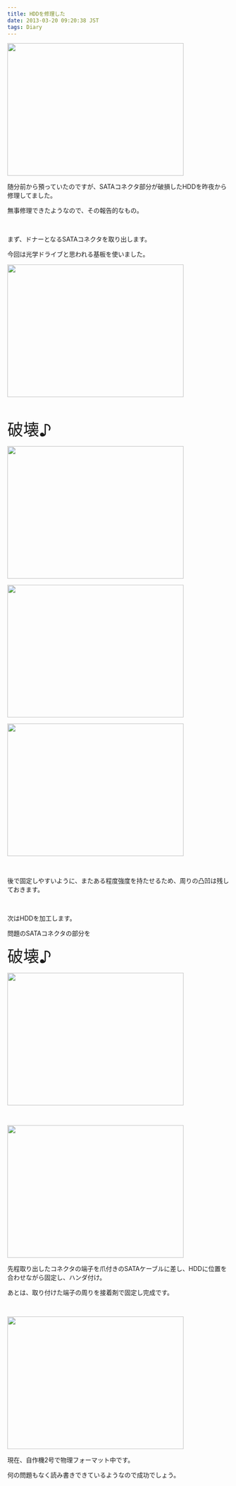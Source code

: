 ```yaml
---
title: HDDを修理した
date: 2013-03-20 09:20:38 JST
tags: Diary
---
```

<p><a href="https://picasaweb.google.com/lh/photo/c8-cYvvl-gScqEmVXmmpw9MTjNZETYmyPJy0liipFm0?feat=embedwebsite"><img src="https://lh4.googleusercontent.com/-IxDpQsFXvmc/UUj8NapegNI/AAAAAAAABv8/vAkAUQn0A_I/s400/IMG_0280.JPG" height="300" width="400" /></a></p>
<p>随分前から預っていたのですが、SATAコネクタ部分が破損したHDDを昨夜から修理してました。</p>
<p>無事修理できたようなので、その報告的なもの。</p>
<p>&nbsp;</p>
<p>まず、ドナーとなるSATAコネクタを取り出します。</p>
<p>今回は光学ドライブと思われる基板を使いました。</p>
<p><a href="https://picasaweb.google.com/lh/photo/d6zG_L2uKcWoBZ0dxjBxINMTjNZETYmyPJy0liipFm0?feat=embedwebsite"><img src="https://lh3.googleusercontent.com/-PuJr2ZmpRLk/UUj8Ko6Eq6I/AAAAAAAABvs/uXg5kh7ej3E/s400/IMG_0281.JPG" height="300" width="400" /></a></p>
<p>&nbsp;</p>
<p><span style="font-size:36px;">破壊♪</span></p>
<p><a href="https://picasaweb.google.com/lh/photo/ED9jQl6QWjIUaOHlp_YMbNMTjNZETYmyPJy0liipFm0?feat=embedwebsite"><img src="https://lh5.googleusercontent.com/-pG1W7j9Ih5A/UUj8Lqgi9bI/AAAAAAAABv0/CkDyi62G2xU/s400/IMG_0282.JPG" height="300" width="400" /></a></p>
<p><a href="https://picasaweb.google.com/lh/photo/BOcPjxUZg9wG7N2pEs4tKdMTjNZETYmyPJy0liipFm0?feat=embedwebsite"><img src="https://lh6.googleusercontent.com/-bxwZkVQ4q78/UUj8ocLEVNI/AAAAAAAABwY/mnm2s2GaaIw/s400/IMG_0283.JPG" height="300" width="400" /></a></p>
<p><a href="https://picasaweb.google.com/lh/photo/ZBImyXj-szadX553-1jP3dMTjNZETYmyPJy0liipFm0?feat=embedwebsite"><img src="https://lh3.googleusercontent.com/-64s70m4u_Q8/UUj8jYGVUzI/AAAAAAAABwM/SB_xQpAyXzQ/s400/IMG_0287.JPG" height="300" width="400" /></a></p>
<p>&nbsp;</p>
<p>後で固定しやすいように、またある程度強度を持たせるため、周りの凸凹は残しておきます。</p>
<p>&nbsp;</p>
<p>次はHDDを加工します。</p>
<p>問題のSATAコネクタの部分を</p>
<p><span style="font-size:36px;">破壊♪</span></p>
<p><a href="https://picasaweb.google.com/lh/photo/rWbp09lQ0ADbD_KNUDo_4dMTjNZETYmyPJy0liipFm0?feat=embedwebsite"><img src="https://lh6.googleusercontent.com/-77eUg6F6LSk/UUj8-zcm2vI/AAAAAAAABwo/P9vrsoIm2Q4/s400/IMG_0293.JPG" height="300" width="400" /></a></p>
<p>&nbsp;</p>
<p><a href="https://picasaweb.google.com/lh/photo/J8tEg9qVuAISyF6bkKmpdNMTjNZETYmyPJy0liipFm0?feat=embedwebsite"><img src="https://lh4.googleusercontent.com/-wClGOSp3ESM/UUj81i21lrI/AAAAAAAABwg/6_uzkB4BjX0/s400/IMG_0292.JPG" height="300" width="400" /></a></p>
<p>先程取り出したコネクタの端子を爪付きのSATAケーブルに差し、HDDに位置を合わせながら固定し、ハンダ付け。</p>
<p>あとは、取り付けた端子の周りを接着剤で固定し完成です。</p>
<p>&nbsp;</p>
<p><a href="https://picasaweb.google.com/lh/photo/qnWFXSkfA-7_4ASr3AZqWtMTjNZETYmyPJy0liipFm0?feat=embedwebsite"><img src="https://lh4.googleusercontent.com/-A3ZyM7blxxA/UUj9IWC-wUI/AAAAAAAABw4/KydfUR_fivQ/s400/IMG_0295.JPG" height="300" width="400" /></a></p>
<p>現在、自作機2号で物理フォーマット中です。</p>
<p>何の問題もなく読み書きできているようなので成功でしょう。</p>
